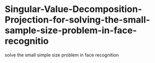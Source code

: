 # Singular-Value-Decomposition-Projection-for-solving-the-small-sample-size-problem-in-face-recognitio
solve the small simple size problem in face recognition
